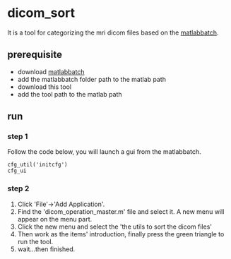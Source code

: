 # dicom_sort
It is a tool for categorizing the mri dicom files based on the [matlabbatch](http://sourceforge.net/p/matlabbatch/wiki/Home/).

## prerequisite

* download [matlabbatch](http://sourceforge.net/p/matlabbatch/code-git/ci/master/tree/)
* add the matlabbatch folder path to the matlab path
* download this tool
* add the tool path to the matlab path

## run

### step 1

Follow the code below, you will launch a gui from the matlabbatch.
```{matlab}
cfg_util('initcfg')
cfg_ui
```
### step 2

1. Click 'File'->'Add Application'.
1. Find the 'dicom_operation_master.m' file and select it. A new menu will appear on the menu part.
1. Click the new menu and select the 'the utils to sort the dicom files'
1. Then work as the items' introduction, finally press the green triangle to run the tool.
1. wait...then finished.
